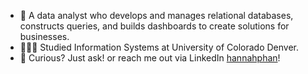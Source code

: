 
- 👋 A data analyst who develops and manages relational databases, constructs queries, and builds dashboards to create solutions for businesses.
- 👩🏻‍🎓 Studied Information Systems at University of Colorado Denver.
- 💬 Curious? Just ask! or reach me out via LinkedIn [hannahphan](https://www.linkedin.com/in/hannah-phan-/)!<br/>

